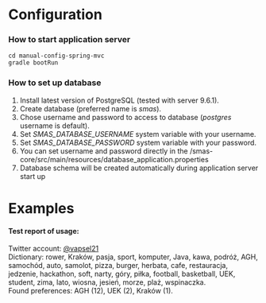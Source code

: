 # Configuration
### How to start application server
```
cd manual-config-spring-mvc
gradle bootRun
```

### How to set up database

1. Install latest version of PostgreSQL (tested with server 9.6.1).
1. Create database (preferred name is *smas*).
1. Chose username and password to access to database (*postgres* username is default).
1. Set *SMAS_DATABASE_USERNAME* system variable with your username.
1. Set *SMAS_DATABASE_PASSWORD* system variable with your password.
1. You can set username and password directly in the /smas-core/src/main/resources/database_application.properties
1. Database schema will be created automatically during application server start up

# Examples
#### Test report of usage:
Twitter account: [@vapsel21](https://twitter.com/vapsel21?lang=en)  
Dictionary: rower, Kraków, pasja, sport, komputer, Java, kawa, podróż, AGH, samochód, auto, samolot, pizza, burger,
 herbata, cafe, restauracja, jedzenie, hackathon, soft, narty, góry, piłka, football, basketball, UEK, student, zima, 
 lato, wiosna, jesień, morze, plaż, wspinaczka.  
Found preferences: AGH (12), UEK (2), Kraków (1).
